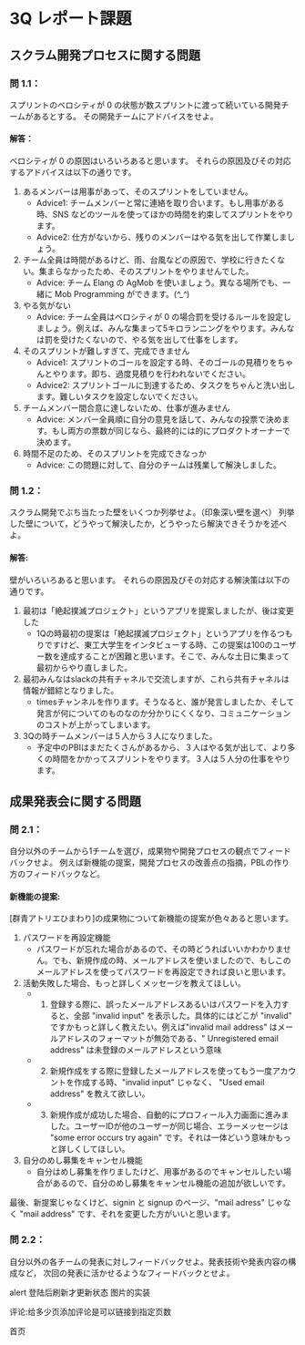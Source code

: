 # 3Q レポート課題

## スクラム開発プロセスに関する問題

### 問 1.1：
スプリントのベロシティが 0 の状態が数スプリントに渡って続いている開発チームがあるとする。
その開発チームにアドバイスをせよ。

#### 解答：
ベロシティが 0 の原因はいろいろあると思います。
それらの原因及びその対応するアドバイスは以下の通りです。
1. あるメンバーは用事があって、そのスプリントをしていません。
    * Advice1: チームメンバーと常に連絡を取り合います。もし用事がある時、SNS などのツールを使ってほかの時間を約束してスプリントをやります。
    * Advice2: 仕方がないから、残りのメンバーはやる気を出して作業しましょう。
2. チーム全員は時間があるけど、雨、台風などの原因で、学校に行きたくない。集まらなかったため、そのスプリントをやりませんでした。
    * Advice: チーム Elang の AgMob を使いましょう。異なる場所でも、一緒に Mob Programming ができます。(*^_^*)
3. やる気がない
    * Advice: チーム全員はベロシティが 0 の場合罰を受けるルールを設定しましょう。例えば、みんな集まって5キロランニングをやります。みんなは罰を受けたくないので、やる気を出して仕事をします。
4. そのスプリントが難しすぎて、完成できません
    * Advice1: スプリントのゴールを設定する時、そのゴールの見積りをちゃんとやります。即ち、過度見積りを行われないでください。
    * Advice2: スプリントゴールに到達するため、タスクをちゃんと洗い出します。難しいタスクを設定しないでください。
5. チームメンバー間合意に達しないため、仕事が進みません
    * Advice: メンバー全員順に自分の意見を話して、みんなの投票で決めます。もし両方の票数が同じなら、最終的には的にプロダクトオーナーで決めます。
6. 時間不足のため、そのスプリントを完成できなっか
    * Advice: この問題に対して、自分のチームは残業して解決しました。

### 問 1.2：
スクラム開発でぶち当たった壁をいくつか列挙せよ。（印象深い壁を選べ）
列挙した壁について，どうやって解決したか，どうやったら解決できそうかを述べよ。
#### 解答:
壁がいろいろあると思います。
それらの原因及びその対応する解決策は以下の通りです。
1. 最初は「絶起撲滅プロジェクト」というアプリを提案しましたが、後は変更した
    * 1Qの時最初の提案は「絶起撲滅プロジェクト」というアプリを作るつもりですけど、東工大学生をインタビューする時、この提案は100のユーザー数を達成することが困難と思います。そこで、みんな土日に集まって最初からやり直しました。
2. 最初みんなはslackの共有チャネルで交流しますが、これら共有チャネルは情報が錯綜となりました。
    * timesチャンネルを作ります。そうなると、誰が発言しましたか、そして発言が何についてのものなのか分かりにくくなり、コミュニケーションのコストが上がってしまいます。
3. 3Qの時チームメンバーは５人から３人になりました。
    * 予定中のPBIはまだたくさんがあるから、３人はやる気が出して、より多くの時間をかかってスプリントをやります。３人は５人分の仕事をやります。


## 成果発表会に関する問題

### 問 2.1：
自分以外のチームから1チームを選び，成果物や開発プロセスの観点でフィードバックせよ。
例えば新機能の提案，開発プロセスの改善点の指摘，PBLの作り方のフィードバックなど。
#### 新機能の提案:
[群青アトリエひまわり]の成果物について新機能の提案が色々あると思います。
1. パスワードを再設定機能
    * パスワードが忘れた場合があるので、その時どうればいいかわかりません。でも、新規作成の時、メールアドレスを使いましたので、もしこのメールアドレスを使ってパスワードを再設定できれば良いと思います。
2. 活動失敗した場合、もっと詳しくメッセージを教えてほしい。
    * 1. 登録する際に、誤ったメールアドレスあるいはパスワードを入力すると、全部 "invalid input" を表示した。具体的にはどこが "invalid" ですかもっと詳しく教えたい。例えば"invalid mail address" はメールアドレスのフォーマットが無効である、" Unregistered email address" は未登録のメールアドレスという意味
    * 2. 新規作成をする際に登録したメールアドレスを使ってもう一度アカウントを作成する時、"invalid input" じゃなく、 "Used email address" を教えて欲しい。
    * 3. 新規作成が成功した場合、自動的にプロフィール入力画面に進みました。ユーザーIDが他のユーザーが同じ場合、エラーメッセージは "some error occurs try again" です。それは一体どいう意味かもっと詳しくしてほしい。
3. 自分のめし募集をキャンセル機能
    * 自分はめし募集を作りましたけど、用事があるのでキャンセルしたい場合があるので、自分のめし募集をキャンセル機能の追加が欲しいです。
    
最後、新提案じゃなくけど、signin と signup のページ、"mail adress" じゃなく "mail address" です、それを変更した方がいいと思います。

### 問 2.2：
自分以外の各チームの発表に対しフィードバックせよ。発表技術や発表内容の構成など，
次回の発表に活かせるようなフィードバックとせよ。





















alert 登陆后刷新才更新状态
图片的实装

评论:给多少页添加评论是可以链接到指定页数



首页